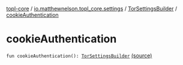 [topl-core](../../index.md) / [io.matthewnelson.topl_core.settings](../index.md) / [TorSettingsBuilder](index.md) / [cookieAuthentication](./cookie-authentication.md)

# cookieAuthentication

`fun cookieAuthentication(): `[`TorSettingsBuilder`](index.md) [(source)](https://github.com/05nelsonm/TorOnionProxyLibrary-Android/blob/master/topl-core/src/main/java/io/matthewnelson/topl_core/settings/TorSettingsBuilder.kt#L266)